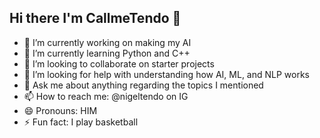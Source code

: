## Hi there I'm CallmeTendo 👋
- 🔭 I’m currently working on making my AI
- 🌱 I’m currently learning Python and C++
- 👯 I’m looking to collaborate on starter projects
- 🤔 I’m looking for help with understanding how AI, ML, and NLP works
- 💬 Ask me about anything regarding the topics I mentioned
- 📫 How to reach me: @nigeltendo on IG
- 😄 Pronouns: HIM
- ⚡ Fun fact: I play basketball

